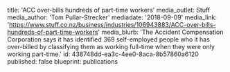title: 'ACC over-bills hundreds of part-time workers'
media_outlet: Stuff
media_author: 'Tom Pullar-Strecker'
mediadate: '2018-09-09'
media_link: 'https://www.stuff.co.nz/business/industries/106943883/ACC-over-bills-hundreds-of-part-time-workers'
media_blurb: 'The Accident Compensation Corporation says it has identified 369 self-employed people who it has over-billed by classifying them as working full-time when they were only working part-time.'
id: 438748dd-ea3c-4ee0-8aca-8b57860a6120
published: false
blueprint: publications
